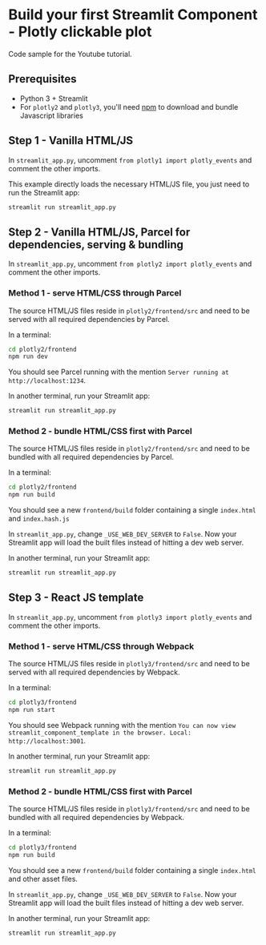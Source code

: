 # Build your first Streamlit Component - Plotly clickable plot

Code sample for the Youtube tutorial.

## Prerequisites

- Python 3 + Streamlit
- For `plotly2` and `plotly3`, you'll need [npm](https://www.npmjs.com/) to download and bundle Javascript libraries

## Step 1 - Vanilla HTML/JS

In `streamlit_app.py`, uncomment `from plotly1 import plotly_events` and comment the other imports.

This example directly loads the necessary HTML/JS file, you just need to run the Streamlit app:

```sh
streamlit run streamlit_app.py
```

## Step 2 - Vanilla HTML/JS, Parcel for dependencies, serving & bundling

In `streamlit_app.py`, uncomment `from plotly2 import plotly_events` and comment the other imports.

### Method 1 - serve HTML/CSS through Parcel

The source HTML/JS files reside in `plotly2/frontend/src` and need to be served with all required dependencies by Parcel.

In a terminal:

```sh
cd plotly2/frontend
npm run dev
```

You should see Parcel running with the mention `Server running at http://localhost:1234`.

In another terminal, run your Streamlit app:

```sh
streamlit run streamlit_app.py
```

### Method 2 - bundle HTML/CSS first with Parcel

The source HTML/JS files reside in `plotly2/frontend/src` and need to be bundled with all required dependencies by Parcel.

In a terminal:

```sh
cd plotly2/frontend
npm run build
```

You should see a new `frontend/build` folder containing a single `index.html` and `index.hash.js`

In `streamlit_app.py`, change `_USE_WEB_DEV_SERVER` to `False`. Now your Streamlit app will load the built files instead of hitting a dev web server.

In another terminal, run your Streamlit app:

```sh
streamlit run streamlit_app.py
```

## Step 3 - React JS template

In `streamlit_app.py`, uncomment `from plotly3 import plotly_events` and comment the other imports.

### Method 1 - serve HTML/CSS through Webpack

The source HTML/JS files reside in `plotly3/frontend/src` and need to be served with all required dependencies by Webpack.

In a terminal:

```sh
cd plotly3/frontend
npm run start
```

You should see Webpack running with the mention `You can now view streamlit_component_template in the browser. Local: http://localhost:3001`.

In another terminal, run your Streamlit app:

```sh
streamlit run streamlit_app.py
```

### Method 2 - bundle HTML/CSS first with Parcel

The source HTML/JS files reside in `plotly3/frontend/src` and need to be bundled with all required dependencies by Webpack.

In a terminal:

```sh
cd plotly3/frontend
npm run build
```

You should see a new `frontend/build` folder containing a single `index.html` and other asset files.

In `streamlit_app.py`, change `_USE_WEB_DEV_SERVER` to `False`. Now your Streamlit app will load the built files instead of hitting a dev web server.

In another terminal, run your Streamlit app:

```sh
streamlit run streamlit_app.py
```

